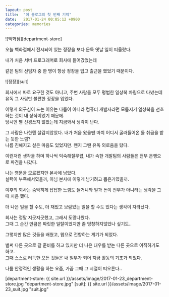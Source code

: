 ```yaml
---
layout: post
title:  "이 블로그의 첫 번째 기억"
date:   2017-01-24 00:05:12 +0900
categories: memories
---
```


![백화점][department-store]

오늘 백화점에서 전시되어 있는 정장을 보다 문득 옛날 일이 떠올랐다.

내가 처음 서버 프로그래머로 회사에 들어갔었는데

같은 팀의 선임자 중 한 명이 항상 정장을 입고 출근을 했었기 때문이다.

![정장][suit]

회사에서 따로 요구한 것도 아니고, 주변 사람들 모두 평범한 일상복 차림으로 다녔는데<br/>
유독 그 사람만 불편한 정장을 입었다.
 
이렇게 의구심이 드는 이유는 다름이 아니라 컴퓨터 개발자라면 모름지기 일상복을 선호하는 것이 내 상식이었기 때문에.<br/>
당시엔 별 신경쓰지 않았는데 지금와서 생각이 난다.

그 사람은 나한텐 살갑지않았다. 내가 처음 왔을땐 마치 어디서 굴러들어온 돌 취급을 받는 듯한 느낌?<br/>
나름 친해지고 싶은 마음도 있었지만. 왠지 그땐 유독 외로움을 탔다.

이런저런 생각을 하며 하나씩 익숙해질무렵, 내가 속한 개발팀의 사람들은 전부 은행으로 파견을 나갔다.

나는 영문을 모르겠지만 본사에 남았다.<br/>
실력이 부족해서였을까, 아님 본사에 이렇게 남기려고 뽑은거였을까.

이후의 회사는 숨막히게 답답한 느낌도 들거니와 일과 돈이 전부가 아니라는 생각을 그때 처음 했다.

더 나은 일을 할 수도, 더 재밌고 보람있는 일을 할 수도 있다는 생각이 자라났다.

회사는 정말 지긋지긋했고, 그래서 도망나왔다.<br/>
그때 그 순간 만큼은 짜릿한 일탈이었지만 좀 멍청하지않았나 싶기도..

그렇지만 많은 것들을 배웠고, 웹으로 전향하는 계기가 되었다.

벌써 다른 곳으로 갈 준비를 하고 있지만 더 나은 대우를 받는 다른 곳으로 이직하기도 하고.<br/>
그때 스스로 터득한 모든 것들은 내 일부가 되어 지금 활동의 기초가 되었다.

나름 안정적인 생활을 하는 요즘, 가끔 그때 그 시절이 떠오른다..


[department-store: {{ site.url }}/assets/image/2017-01-23_department-store.jpg "department-store.jpg"
[suit]: {{ site.url }}/assets/image/2017-01-23_suit.jpg "suit.jpg"